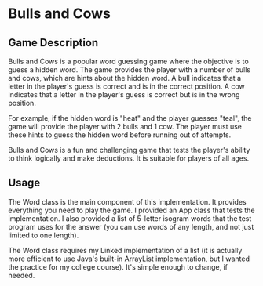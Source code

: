 # Bulls and Cows

## Game Description
Bulls and Cows is a popular word guessing game where the objective is to guess a hidden word. The game provides the player with a number of bulls and cows, which are hints about the hidden word. A bull indicates that a letter in the player's guess is correct and is in the correct position. A cow indicates that a letter in the player's guess is correct but is in the wrong position.

For example, if the hidden word is "heat" and the player guesses "teal", the game will provide the player with 2 bulls and 1 cow. The player must use these hints to guess the hidden word before running out of attempts.

Bulls and Cows is a fun and challenging game that tests the player's ability to think logically and make deductions. It is suitable for players of all ages.

## Usage
The Word class is the main component of this implementation. It provides everything you need to play the game. I provided an App class that tests the implementation. I also provided a list of 5-letter isogram words that the test program uses for the answer (you can use words of any length, and not just limited to one length).

The Word class requires my Linked implementation of a list (it is actually more efficient to use Java's built-in ArrayList implementation, but I wanted the practice for my college course). It's simple enough to change, if needed.